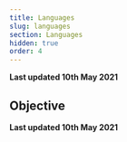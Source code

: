 ```yaml
---
title: Languages
slug: languages
section: Languages
hidden: true
order: 4
---
```


**Last updated 10th May 2021**



## Objective  

**Last updated 10th May 2021**

